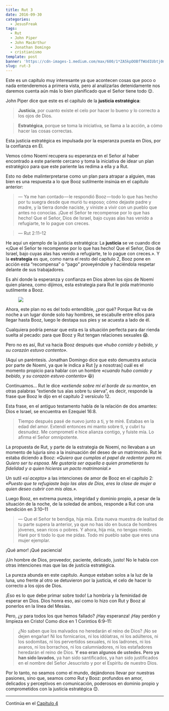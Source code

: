 ```yaml
---
title: Rut 3
date: 2016-09-30
categories:
  - JesusFreak
tags:
  - Rut
  - John Piper
  - John MacArthur
  - Jonathan Domingo
  - cristianismo
template: post
banner: 'https://cdn-images-1.medium.com/max/600/1*ZA5kpDOBfTWUdIUbtj0mnA.png'
slug: rut-3
---
```


Este es un capítulo muy interesante ya que acontecen cosas que poco o nada entenderemos a primera vista, pero al analizarlas detenidamente nos daremos cuenta aún más lo bien planificado que el Señor tiene todo 😌.

John Piper dice que este es el capítulo de la **justicia estratégica**:

> **Justicia**, por cuanto existe el celo por hacer lo bueno y lo correcto a los ojos de Dios.

> **Estratégica**, porque se toma la iniciativa, se llama a la acción, a cómo hacer las cosas correctas.

Esta justicia estratégica es impulsada por la esperanza puesta en Dios, por la confianza en Él.

Vemos cómo Noemí recupera su esperanza en el Señor al haber encontrado a este pariente cercano y toma la iniciativa de idear un plan estratégico para que este pariente las redima a ella y a Rut.

Esto no debe malinterpretarse como un plan para atrapar a alguien, mas bien es una respuesta a lo que Booz sutilmente insinúa en el capítulo anterior:

> — Ya me han contado — le respondió Booz — todo lo que has hecho por tu suegra desde que murió tu esposo; cómo dejaste padre y madre, y la tierra donde naciste, y viniste a vivir con un pueblo que antes no conocías. ¡Que el Señor te recompense por lo que has hecho! Que el Señor, Dios de Israel, bajo cuyas alas has venido a refugiarte, te lo pague con creces.

> — Rut 2:11–12

He aquí un ejemplo de la justicia estratégica: La **justicia** se ve cuando dice «¡Que el Señor te recompense por lo que has hecho! Que el Señor, Dios de Israel, bajo cuyas alas has venido a refugiarte, te lo pague con creces.». Y la **estrategia** es que, como narra el resto del capítulo 2, Booz pone en acción esta “recompensa” o “pago” proveyéndole y haciéndola respetar delante de sus trabajadores.

Es ahí donde la esperanza y confianza en Dios abren los ojos de Noemí quien planea, como dijimos, esta estrategia para Rut le pida matrimonio sutilmente a Booz.

<figure>

![](https://cdn-images-1.medium.com/max/600/1*ZA5kpDOBfTWUdIUbtj0mnA.png)

</figure>

Ahora, este plan no es del todo entendible, ¿por qué? Porque Rut va de noche a un lugar donde solo hay hombres, se escabulle entre ellos para llegar hasta Booz, luego le destapa sus pies y se acuesta a lado de él.

Cualquiera podría pensar que esta es la situación perfecta para dar rienda suelta al pecado: para que Booz y Rut tengan relaciones sexuales 😱.

Pero no es así, Rut va hacia Booz después que _«hubo comido y bebido, y su corazón estuvo contento»_.

(Aquí un paréntesis. Jonathan Domingo dice que esto demuestra astucia por parte de Noemí, ya que le indica a Rut [y a nosotras] cuál es el momento propicio para hablar con un hombre _«cuando hubo comido y bebido, y su corazón estuvo contento»_ 😆)

Continuamos… Rut le dice _«extiende sobre mí el borde de su manto»_, en otras palabras “extiende tus alas sobre tu sierva”, es decir, responde la frase que Booz le dijo en el capítulo 2 versículo 12.

Esta frase, en el antiguo testamento habla de la relación de dos amantes: Dios e Israel, se encuentra en Ezequiel 16:8.

> Tiempo después pasé de nuevo junto a ti, y te miré. Estabas en la edad del amor. Extendí entonces mi manto sobre ti, y cubrí tu desnudez. Me comprometí e hice alianza contigo, y fuiste mía. Lo afirma el Señor omnipotente.

La propuesta de Rut, y parte de la estrategia de Noemí, no llevaban a un momento de lujuria sino a la insinuación del deseo de un matrimonio. Rut le estaba diciendo a Booz: _«Quiero que cumplas el papel de redentor para mi. Quiero ser tu esposa. Me gustaría ser aquella a quien prometieras tu fidelidad y a quien hicieras un pacto matrimonial.»_

Un sutil _«sí acepto»_ a las intenciones de amor de Booz en el capítulo 2: _«Puesto que te refugiaste bajo las alas de Dios, eres la clase de mujer a quien deseo cubrir con mis alas.»._

Luego Booz, en extrema pureza, integridad y dominio propio, a pesar de la situación de la noche, de la soledad de ambos, responde a Rut con una bendición en 3:10–11

> — Que el Señor te bendiga, hija mía. Esta nueva muestra de lealtad de tu parte supera la anterior, ya que no has ido en busca de hombres jóvenes, sean ricos o pobres. Y ahora, hija mía, no tengas miedo. Haré por ti todo lo que me pidas. Todo mi pueblo sabe que eres una mujer ejemplar.

¡Qué amor! ¡Qué paciencia!

¡Un hombre de Dios, proveedor, paciente, delicado, justo! No le habla con otras intenciones mas que las de justicia estratégica.

La pureza abunda en este capítulo. Aunque estaban solos a la luz de la luna, uno frente al otro se detuvieron por la justicia, el celo de hacer lo correcto a los ojos de Dios.

¡Eso es lo que debe primar sobre todo! La hombría y la feminidad de esperar en Dios. Dios honra eso, así como lo hizo con Rut y Booz al ponerlos en la línea del Mesías.

Pero, ¿y para todos los que hemos fallado? ¡Hay esperanza! ¡Hay perdón y limpieza en Cristo! Como dice en 1 Corintios 6:9–11:

> ¿No saben que los malvados no heredarán el reino de Dios? ¡No se dejen engañar! Ni los fornicarios, ni los idólatras, ni los adúlteros, ni los sodomitas, ni los pervertidos sexuales, ni los ladrones, ni los avaros, ni los borrachos, ni los calumniadores, ni los estafadores heredarán el reino de Dios. **Y eso eran algunos de ustedes. Pero ya han sido lavados**, ya han sido santificados, ya han sido justificados en el nombre del Señor Jesucristo y por el Espíritu de nuestro Dios.

Por lo tanto, no seamos como el mundo, dejándonos llevar por nuestras pasiones, sino que, seamos como Rut y Booz: profundos en amor, delicados y perceptivos en comunicación, poderosos en dominio propio y comprometidos con la justicia estratégica 😊.

---

Continúa en el [Capítulo 4](https://lavaldi.com/rut-4)
